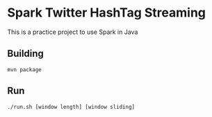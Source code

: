 # Spark Twitter HashTag Streaming

This is a practice project to use Spark in Java

## Building
    mvn package

## Run
    ./run.sh [window length] [window sliding]
